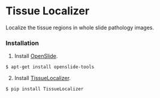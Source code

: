 Tissue Localizer
========
Localize the tissue regions in whole slide pathology images.


### Installation
1. Install [OpenSlide](https://openslide.org/download/).
```
$ apt-get install openslide-tools
```
2. Install [TissueLocalizer](https://pypi.org/project/TissueLocalizer).
```
$ pip install TissueLocalizer
```
